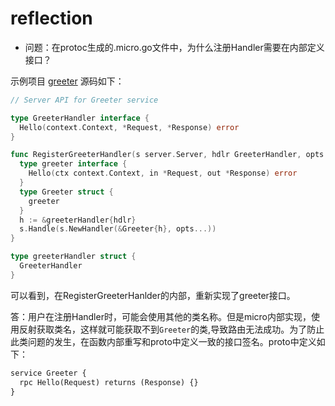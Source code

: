# reflection

+ 问题：在protoc生成的.micro.go文件中，为什么注册Handler需要在内部定义接口？

示例项目 [greeter](https://github.com/micro/examples/tree/master/greeter)
源码如下：
```go
// Server API for Greeter service

type GreeterHandler interface {
  Hello(context.Context, *Request, *Response) error
}

func RegisterGreeterHandler(s server.Server, hdlr GreeterHandler, opts ...server.HandlerOption) {
  type greeter interface {
    Hello(ctx context.Context, in *Request, out *Response) error
  }
  type Greeter struct {
    greeter
  }
  h := &greeterHandler{hdlr}
  s.Handle(s.NewHandler(&Greeter{h}, opts...))
}

type greeterHandler struct {
  GreeterHandler
}
```
可以看到，在RegisterGreeterHanlder的内部，重新实现了greeter接口。


答：用户在注册Handler时，可能会使用其他的类名称。但是micro内部实现，使用反射获取类名，这样就可能获取不到`Greeter`的类,导致路由无法成功。为了防止此类问题的发生，在函数内部重写和proto中定义一致的接口签名。proto中定义如下：
```proto
service Greeter {
  rpc Hello(Request) returns (Response) {}
}
```
